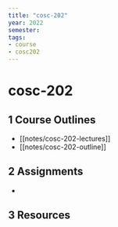```yaml
---
title: "cosc-202"
year: 2022
semester: 
tags: 
- course 
- cosc202
---
```


# cosc-202

## 1 Course Outlines

- [[notes/cosc-202-lectures]]
- [[notes/cosc-202-outline]]

## 2 Assignments

- 

## 3 Resources

